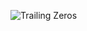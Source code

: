 
![Trailing Zeros](https://github.com/VanHoang110802/Competitive_Programming/assets/108053955/6d25b808-78a2-49d1-bc46-c6ea1ed73c13)
